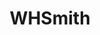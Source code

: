 ---
title: "WHSmith"
url: /guildford/whsmith-guildford-railway-station-concourse/
shop: Zeitungen
---